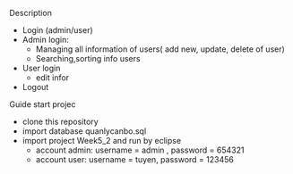 Description
- Login (admin/user)
- Admin login: 
  + Managing all information of users( add new, update, delete of user)
  + Searching,sorting info users
- User login
  + edit infor
- Logout
 
 Guide start projec
- clone this repository
- import database quanlycanbo.sql
- import project Week5_2 and run by eclipse
    + account admin: username = admin , password = 654321
    + account user:  username = tuyen, password = 123456

 
